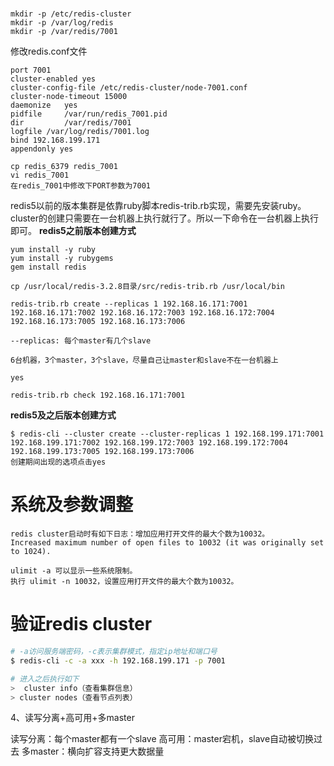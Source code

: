#
```
mkdir -p /etc/redis-cluster
mkdir -p /var/log/redis
mkdir -p /var/redis/7001
```

修改redis.conf文件
```
port 7001
cluster-enabled yes
cluster-config-file /etc/redis-cluster/node-7001.conf
cluster-node-timeout 15000
daemonize	yes	
pidfile		/var/run/redis_7001.pid 						
dir 		/var/redis/7001		
logfile /var/log/redis/7001.log
bind 192.168.199.171		
appendonly yes
```

```
cp redis_6379 redis_7001
vi redis_7001
在redis_7001中修改下PORT参数为7001
```

redis5以前的版本集群是依靠ruby脚本redis-trib.rb实现，需要先安装ruby。cluster的创建只需要在一台机器上执行就行了。所以一下命令在一台机器上执行即可。
**redis5之前版本创建方式**
```shell
yum install -y ruby
yum install -y rubygems
gem install redis

cp /usr/local/redis-3.2.8目录/src/redis-trib.rb /usr/local/bin

redis-trib.rb create --replicas 1 192.168.16.171:7001 192.168.16.171:7002 192.168.16.172:7003 192.168.16.172:7004 192.168.16.173:7005 192.168.16.173:7006

--replicas: 每个master有几个slave

6台机器，3个master，3个slave，尽量自己让master和slave不在一台机器上

yes

redis-trib.rb check 192.168.16.171:7001

```

**redis5及之后版本创建方式**
```shell
$ redis-cli --cluster create --cluster-replicas 1 192.168.199.171:7001 192.168.199.171:7002 192.168.199.172:7003 192.168.199.172:7004 192.168.199.173:7005 192.168.199.173:7006
创建期间出现的选项点击yes
```

# 系统及参数调整
```
redis cluster启动时有如下日志：增加应用打开文件的最大个数为10032。
Increased maximum number of open files to 10032 (it was originally set to 1024).

ulimit -a 可以显示一些系统限制。
执行 ulimit -n 10032，设置应用打开文件的最大个数为10032。
```

# 验证redis cluster
```bash
# -a访问服务端密码，-c表示集群模式，指定ip地址和端口号
$ redis-cli -c -a xxx -h 192.168.199.171 -p 7001

# 进入之后执行如下
>  cluster info（查看集群信息）
> cluster nodes（查看节点列表）
```


4、读写分离+高可用+多master

读写分离：每个master都有一个slave
高可用：master宕机，slave自动被切换过去
多master：横向扩容支持更大数据量